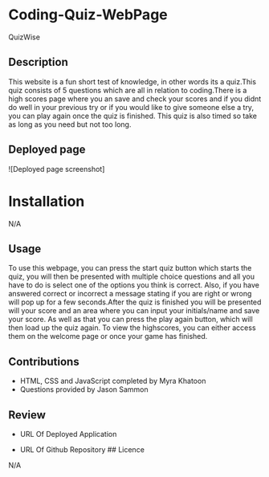 # Coding-Quiz-WebPage

QuizWise

## Description

This website is a fun short test of knowledge, in other words its a quiz.This quiz consists of 5 questions which are all in relation to coding.There is a high scores page where you an save and check your scores and if you didnt do well in your previous try or if you would like to give someone else a try, you can play again once the quiz is finished. This quiz is also timed so take as long as you need but not too long.

## Deployed page


![Deployed page screenshot]

# Installation

N/A

## Usage

To use this webpage, you can press the start quiz button which starts the quiz, you will then be presented with multiple choice questions and all you have to do is select one of the options you think is correct. Also, if you have answered correct or incorrect a message stating if you are right or wrong will pop up for a few seconds.After the quiz is finished you will be presented will your score and an area where you can input your initials/name and save your score. As well as that you can press the play again button, which will then load up the quiz again. To view the highscores, you can either access them on the welcome page or once your game has finished.
 
## Contributions

* HTML, CSS and JavaScript completed by Myra Khatoon
* Questions provided by Jason Sammon

## Review

* URL Of Deployed Application 

* URL Of Github Repository 
## Licence

N/A